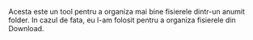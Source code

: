 Acesta este un tool pentru a organiza mai bine fisierele dintr-un anumit folder.
In cazul de fata, eu l-am folosit pentru a organiza fisierele din Download.
